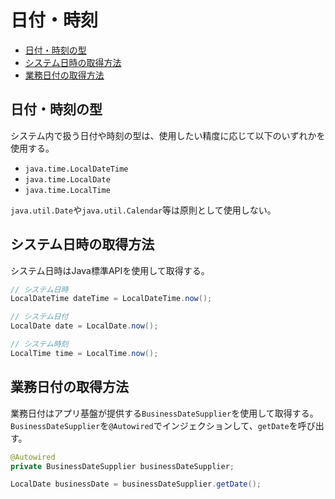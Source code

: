 # 日付・時刻

- [日付・時刻の型](#日付時刻の型)
- [システム日時の取得方法](#システム日時の取得方法)
- [業務日付の取得方法](#業務日付の取得方法)

## 日付・時刻の型

システム内で扱う日付や時刻の型は、使用したい精度に応じて以下のいずれかを使用する。

- `java.time.LocalDateTime`
- `java.time.LocalDate`
- `java.time.LocalTime`

`java.util.Date`や`java.util.Calendar`等は原則として使用しない。

## システム日時の取得方法

システム日時はJava標準APIを使用して取得する。

```java
// システム日時
LocalDateTime dateTime = LocalDateTime.now();

// システム日付
LocalDate date = LocalDate.now();

// システム時刻
LocalTime time = LocalTime.now();
```

## 業務日付の取得方法

業務日付はアプリ基盤が提供する`BusinessDateSupplier`を使用して取得する。
`BusinessDateSupplier`を`@Autowired`でインジェクションして、`getDate`を呼び出す。

```java
@Autowired
private BusinessDateSupplier businessDateSupplier;
```

```java
LocalDate businessDate = businessDateSupplier.getDate();
```
